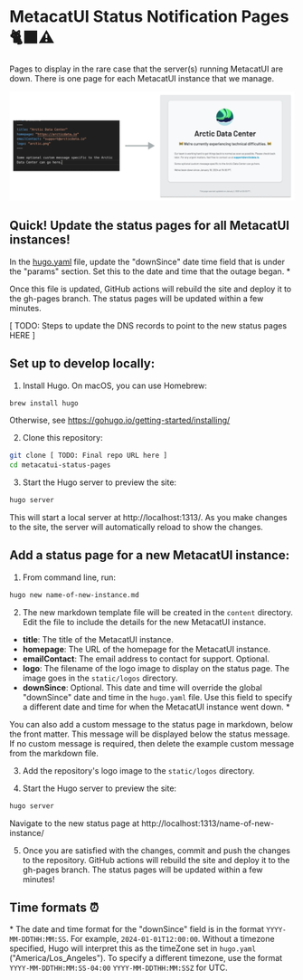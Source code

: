 # MetacatUI Status Notification Pages 🐈‍⬛⚠️

Pages to display in the rare case that the server(s) running MetacatUI are down. There is one page for each MetacatUI instance that we manage.

![MetacatUI Status Pages](./static/metacatui-status-pages.png)

## Quick! Update the status pages for all MetacatUI instances!

In the [hugo.yaml](./hugo.yaml) file, update the "downSince" date time field that is under the "params" section. Set this to the date and time that the outage began. \*

Once this file is updated, GitHub actions will rebuild the site and deploy it to the gh-pages branch. The status pages will be updated within a few minutes.

[ TODO: Steps to update the DNS records to point to the new status pages HERE ]

## Set up to develop locally:

1. Install Hugo. On macOS, you can use Homebrew:

```bash
brew install hugo
```

Otherwise, see  https://gohugo.io/getting-started/installing/

2. Clone this repository:

```bash
git clone [ TODO: Final repo URL here ]
cd metacatui-status-pages
```

3. Start the Hugo server to preview the site:

```bash
hugo server
```

This will start a local server at http://localhost:1313/. As you make changes to the site, the server will automatically reload to show the changes.

## Add a status page for a new MetacatUI instance:

1. From command line, run:

```bash
hugo new name-of-new-instance.md
```

2. The new markdown template file will be created in the `content` directory. Edit the file to include the details for the new MetacatUI instance.

- **title**: The title of the MetacatUI instance.
- **homepage**: The URL of the homepage for the MetacatUI instance.
- **emailContact**: The email address to contact for support. Optional.
- **logo**: The filename of the logo image to display on the status page. The image goes in the `static/logos` directory.
- **downSince**: Optional. This date and time will override the global "downSince" date and time in the `hugo.yaml` file. Use this field to specify a different date and time for when the MetacatUI instance went down. \*

You can also add a custom message to the status page in markdown, below the front matter. This message will be displayed below the status message. If no custom message is required, then delete the example custom message from the markdown file.

3. Add the repository's logo image to the `static/logos` directory.

4. Start the Hugo server to preview the site:

```bash
hugo server
```

Navigate to the new status page at http://localhost:1313/name-of-new-instance/

5. Once you are satisfied with the changes, commit and push the changes to the repository. GitHub actions will rebuild the site and deploy it to the gh-pages branch. The status pages will be updated within a few minutes!

## Time formats ⏰

\* The date and time format for the "downSince" field is in the format `YYYY-MM-DDTHH:MM:SS`. For example, `2024-01-01T12:00:00`. Without a timezone specified, Hugo will interpret this as the timeZone set in `hugo.yaml` ("America/Los_Angeles"). To specify a different timezone, use the format `YYYY-MM-DDTHH:MM:SS-04:00` `YYYY-MM-DDTHH:MM:SSZ` for UTC.